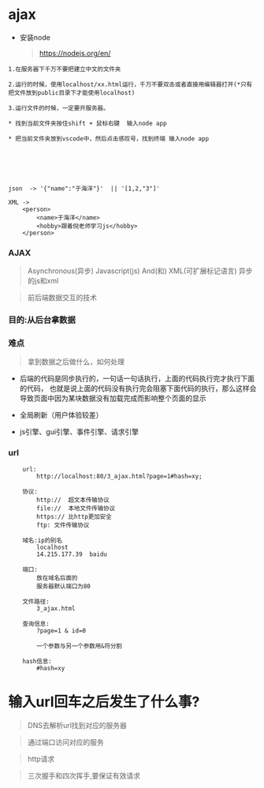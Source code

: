 # ajax

* 安装node
    > https://nodejs.org/en/

```
1.在服务器下千万不要把建立中文的文件夹

2.运行的时候，使用localhost/xx.html运行，千万不要双击或者直接用编辑器打开(*只有把文件放到public目录下才能使用localhost)

3.运行文件的时候，一定要开服务器。

* 找到当前文件夹按住shift + 鼠标右键  输入node app

* 把当前文件夹放到vscode中，然后点击感叹号，找到终端 输入node app






json  -> '{"name":"于海洋"}'  || '[1,2,"3"]'

XML -> 
    <person>
        <name>于海洋</name>
        <hobby>跟着倪老师学习js</hobby>
    </person>

```

### AJAX

> Asynchronous(异步) Javascript(js) And(和) XML(可扩展标记语言)
> 异步的js和xml

> 前后端数据交互的技术

### 目的:从后台拿数据

### 难点
> 拿到数据之后做什么，如何处理

* 后端的代码是同步执行的，一句话一句话执行，上面的代码执行完才执行下面的代码， 也就是说上面的代码没有执行完会阻塞下面代码的执行，那么这样会导致页面中因为某块数据没有加载完成而影响整个页面的显示

* 全局刷新（用户体验较差）

* js引擎、gui引擎、事件引擎、请求引擎

### url

```
    url:
        http://localhost:80/3_ajax.html?page=1#hash=xy;

    协议:
        http://  超文本传输协议
        file://  本地文件传输协议
        https:// 比http更加安全
        ftp: 文件传输协议

    域名:ip的别名
        localhost  
        14.215.177.39  baidu 

    端口:
        放在域名后面的
        服务器默认端口为80

    文件路径:
        3_ajax.html

    查询信息:
        ?page=1 & id=0

        一个参数与另一个参数用&符分割

    hash信息:
        #hash=xy
```

# 输入url回车之后发生了什么事?
<!-- https://www.cnblogs.com/tisikcci/p/5866753.html -->

> DNS去解析url找到对应的服务器

> 通过端口访问对应的服务

> http请求

> 三次握手和四次挥手,要保证有效请求

